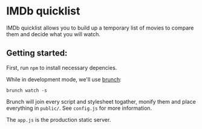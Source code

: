 # IMDb quicklist

IMDb quicklist allows you to build up a temporary list of movies to compare them and decide what you will watch.

## Getting started:

First, run `npm` to install necessary depencies.

While in development mode, we'll use [brunch](http://brunch.io):

```shell
brunch watch -s
```

Brunch will join every script and stylesheet togather, monify them and place everything in `public/`. See `config.js` for more information.

The `app.js` is the production static server.
